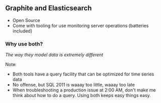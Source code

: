 ## Graphite and Elasticsearch

- Open Source
- Come with tooling for use monitoring server operations (batteries included)

### Why use both?

*The way they model data is extremely different*

Note:
- Both tools have a query facility that can be optimized for time series data
- No offense, but SQL 2011 is waaay too little, waaay too late
- When troubleshooting a production issue at 2:00 AM, don't make me think about how to do a query. Using both keeps easy things easy.